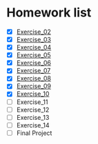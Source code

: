 # Homework list
- [x] [Exercise_02](https://github.com/ACGNnsj/compuational_physics_N2014301020001/blob/master/Excercise_02.md)
- [x] [Exercise_03](https://github.com/ACGNnsj/compuational_physics_N2014301020001/blob/master/Excercise_03.md)
- [x] [Exercise_04](https://github.com/ACGNnsj/compuational_physics_N2014301020001/blob/master/Excercise_04.md)
- [x] [Exercise_05](https://github.com/ACGNnsj/compuational_physics_N2014301020001/blob/master/Excercise_05.md)
- [x] [Exercise_06](https://github.com/ACGNnsj/compuational_physics_N2014301020001/blob/master/Excercise_06.md)
- [x] [Exercise_07](https://github.com/ACGNnsj/compuational_physics_N2014301020001/blob/master/Excercise_07.md)
- [x] [Exercise_08](https://github.com/ACGNnsj/compuational_physics_N2014301020001/blob/master/Excercise_08.md)
- [x] [Exercise_09](https://github.com/ACGNnsj/compuational_physics_N2014301020001/blob/master/Excercise_09.md)
- [x] [Exercise_10](https://github.com/ACGNnsj/compuational_physics_N2014301020001/blob/master/Excercise_10.md)
- [ ] Exercise_11
- [ ] Exercise_12
- [ ] Exercise_13
- [ ] Exercise_14
- [ ] Final Project
